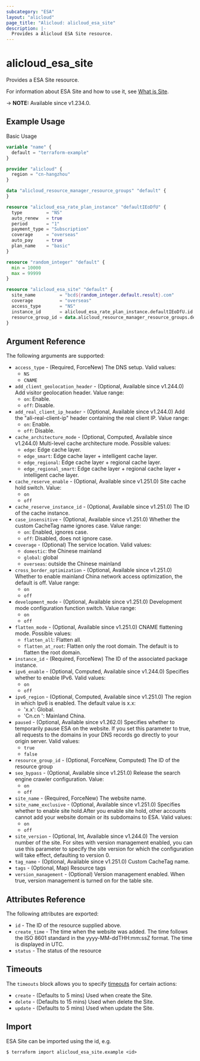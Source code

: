```yaml
---
subcategory: "ESA"
layout: "alicloud"
page_title: "Alicloud: alicloud_esa_site"
description: |-
  Provides a Alicloud ESA Site resource.
---
```


# alicloud_esa_site

Provides a ESA Site resource.



For information about ESA Site and how to use it, see [What is Site](https://www.alibabacloud.com/help/en/edge-security-acceleration/esa/user-guide/site-management).

-> **NOTE:** Available since v1.234.0.

## Example Usage

Basic Usage

```terraform
variable "name" {
  default = "terraform-example"
}

provider "alicloud" {
  region = "cn-hangzhou"
}

data "alicloud_resource_manager_resource_groups" "default" {
}

resource "alicloud_esa_rate_plan_instance" "defaultIEoDfU" {
  type         = "NS"
  auto_renew   = true
  period       = "1"
  payment_type = "Subscription"
  coverage     = "overseas"
  auto_pay     = true
  plan_name    = "basic"
}

resource "random_integer" "default" {
  min = 10000
  max = 99999
}

resource "alicloud_esa_site" "default" {
  site_name         = "bcd${random_integer.default.result}.com"
  coverage          = "overseas"
  access_type       = "NS"
  instance_id       = alicloud_esa_rate_plan_instance.defaultIEoDfU.id
  resource_group_id = data.alicloud_resource_manager_resource_groups.default.ids.0
}
```

## Argument Reference

The following arguments are supported:
* `access_type` - (Required, ForceNew) The DNS setup. Valid values:
  - `NS`
  - `CNAME`
* `add_client_geolocation_header` - (Optional, Available since v1.244.0) Add visitor geolocation header. Value range:
  - `on`: Enable.
  - `off`: Disable.
* `add_real_client_ip_header` - (Optional, Available since v1.244.0) Add the "ali-real-client-ip" header containing the real client IP. Value range:
  - `on`: Enable.
  - `off`: Disable.
* `cache_architecture_mode` - (Optional, Computed, Available since v1.244.0) Multi-level cache architecture mode. Possible values:
  - `edge`: Edge cache layer.
  - `edge_smart`: Edge cache layer + intelligent cache layer.
  - `edge_regional`: Edge cache layer + regional cache layer.
  - `edge_regional_smart`: Edge cache layer + regional cache layer + intelligent cache layer.
* `cache_reserve_enable` - (Optional, Available since v1.251.0) Site cache hold switch. Value:
  - `on`
  - `off`
* `cache_reserve_instance_id` - (Optional, Available since v1.251.0) The ID of the cache instance.
* `case_insensitive` - (Optional, Available since v1.251.0) Whether the custom CacheTag name ignores case. Value range:
  - `on`:  Enabled, ignores case.
  - `off`: Disabled, does not ignore case.
* `coverage` - (Optional) The service location. Valid values:
  - `domestic`: the Chinese mainland
  - `global`: global
  - `overseas`: outside the Chinese mainland
* `cross_border_optimization` - (Optional, Available since v1.251.0) Whether to enable mainland China network access optimization, the default is off. Value range:
  - `on`
  - `off`
* `development_mode` - (Optional, Available since v1.251.0) Development mode configuration function switch. Value range:
  - `on`
  - `off`
* `flatten_mode` - (Optional, Available since v1.251.0) CNAME flattening mode. Possible values:
  - `flatten_all`: Flatten all.
  - `flatten_at_root`: Flatten only the root domain. The default is to flatten the root domain.
* `instance_id` - (Required, ForceNew) The ID of the associated package instance.
* `ipv6_enable` - (Optional, Computed, Available since v1.244.0) Specifies whether to enable IPv6. Valid values:
  - `on`
  - `off`
* `ipv6_region` - (Optional, Computed, Available since v1.251.0) The region in which Ipv6 is enabled. The default value is x.x:
  - 'x.x': Global.
  - 'Cn.cn ': Mainland China.
* `paused` - (Optional, Available since v1.262.0) Specifies whether to temporarily pause ESA on the website. If you set this parameter to true, all requests to the domains in your DNS records go directly to your origin server. Valid values:
  - `true`
  - `false`
* `resource_group_id` - (Optional, ForceNew, Computed) The ID of the resource group
* `seo_bypass` - (Optional, Available since v1.251.0) Release the search engine crawler configuration. Value:
  - `on`
  - `off`
* `site_name` - (Required, ForceNew) The website name.
* `site_name_exclusive` - (Optional, Available since v1.251.0) Specifies whether to enable site hold.After you enable site hold, other accounts cannot add your website domain or its subdomains to ESA. Valid values:
  - `on`
  - `off`
* `site_version` - (Optional, Int, Available since v1.244.0) The version number of the site. For sites with version management enabled, you can use this parameter to specify the site version for which the configuration will take effect, defaulting to version 0.
* `tag_name` - (Optional, Available since v1.251.0) Custom CacheTag name.
* `tags` - (Optional, Map) Resource tags
* `version_management` - (Optional) Version management enabled. When true, version management is turned on for the table site.

## Attributes Reference

The following attributes are exported:
* `id` - The ID of the resource supplied above.
* `create_time` - The time when the website was added. The time follows the ISO 8601 standard in the yyyy-MM-ddTHH:mm:ssZ format. The time is displayed in UTC.
* `status` - The status of the resource

## Timeouts

The `timeouts` block allows you to specify [timeouts](https://developer.hashicorp.com/terraform/language/resources/syntax#operation-timeouts) for certain actions:
* `create` - (Defaults to 5 mins) Used when create the Site.
* `delete` - (Defaults to 15 mins) Used when delete the Site.
* `update` - (Defaults to 5 mins) Used when update the Site.

## Import

ESA Site can be imported using the id, e.g.

```shell
$ terraform import alicloud_esa_site.example <id>
```